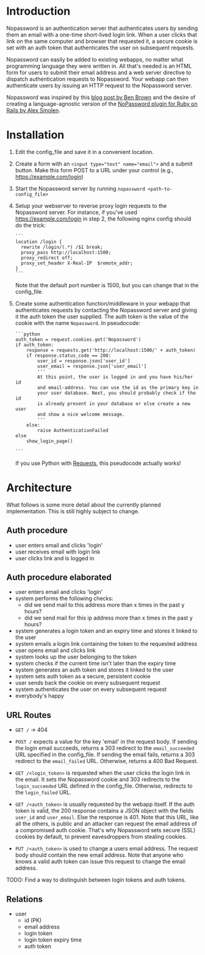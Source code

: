 Introduction
============

Nopassword is an authentication server that authenticates users by sending
them an email with a one-time short-lived login link.  When a user clicks
that link on the same computer and browser that requested it, a secure
cookie is set with an auth token that authenticates the user on subsequent
requests.

Nopassword can easily be added to existing webapps, no matter what
programming language they were written in.  All that's needed is an HTML
form for users to submit their email address and a web server directive to
dispatch authentication requests to Nopassword.  Your webapp can then
authenticate users by issuing an HTTP request to the Nopassword server.

Nopassword was inspired by this
[blog post by Ben Brown](http://notes.xoxco.com/post/27999787765/is-it-time-for-password-less-login)
and the desire of creating a language-agnostic version of the
[NoPassword plugin for Ruby on Rails by Alex Smolen](https://github.com/alsmola/nopassword).

Installation
============

1. Edit the config_file and save it in a convenient location.

2. Create a form with an `<input type="text" name="email">` and a submit
   button.  Make this form POST to a URL under your control (e.g.,
   https://example.com/login)
 
3. Start the Nopassword server by running `nopassword <path-to-config_file>`

4. Setup your webserver to reverse proxy login requests to the Nopassword
   server.  For instance, if you've used https://example.com/login in step
   2, the following nginx config should do the trick:

       ```
       location /login {
         rewrite /login/(.*) /$1 break;
         proxy_pass http://localhost:1500;
         proxy_redirect off;
         proxy_set_header X-Real-IP  $remote_addr;
       }
       ```

   Note that the default port number is 1500, but you can change that in the
   config_file. 

5. Create some authentication function/middleware in your webapp that
   authenticates requests by contacting the Nopassword server and giving it
   the auth token the user supplied.  The auth token is the value of the
   cookie with the name `Nopassword`. In pseudocode:

       ```python
       auth_token = request.cookies.get('Nopassword')
       if auth_token:
           response = requests.get('http://localhost:1500/' + auth_token)
           if response.status_code == 200:
               user_id = response.json['user_id']
               user_email = response.json['user_email']
               '''
               At this point, the user is logged in and you have his/her id
               and email-address. You can use the id as the primary key in
               your user database. Next, you should probably check if the id
               is already present in your database or else create a new user
               and show a nice welcome message.
               '''
           else:
               raise AuthenticationFailed
       else
           show_login_page()
	   
       ```

   If you use Python with
   [Requests](http://docs.python-requests.org/en/latest/), this pseudocode
   actually works!


Architecture
============

What follows is some more detail about the currently planned implementation.
This is still highly subject to change.


Auth procedure
--------------

- user enters email and clicks 'login'
- user receives email with login link
- user clicks link and is logged in


Auth procedure elaborated
-------------------------

- user enters email and clicks 'login'
- system performs the following checks:
  * did we send mail to this address more than x times in the past y hours?
  * did we send mail for this ip address more than x times in the past y
    hours?
- system generates a login token and an expiry time and stores it linked to
  the user
- system emails a login link containing the token to the requested address
- user opens email and clicks link
- system looks up the user belonging to the token
- system checks if the current time isn't later than the expiry time
- system generates an auth token and stores it linked to the user
- system sets auth token as a secure, persistent cookie
- user sends back the cookie on every subsequent request
- system authenticates the user on every subsequent request
- everybody's happy


URL Routes
----------

- `GET /` -> 404

- `POST /` expects a value for the key 'email' in the request body. If
  sending the login email succeeds, returns a 303 redirect to the
  `email_succeeded` URL specified in the config_file.  If sending the email
  fails, returns a 303 redirect to the `email_failed` URL.  Otherwise,
  returns a 400 Bad Request.

- `GET /<login_token>` is requested when the user clicks the login link in
  the email.  It sets the Nopassword cookie and 303 redirects to the
  `login_succeeded` URL defined in the config_file. Otherwise, redirects to
  the `login_failed` URL.

- `GET /<auth_token>` is usually requested by the webapp itself. If the
  auth token is valid, the 200 response contains a JSON object with the
  fields `user_id` and `user_email`.  Else the response is 401.  Note that
  this URL, like all the others, is public and an attacker can request the
  email address of a compromised auth cookie.  That's why Nopassword sets
  secure (SSL) cookies by default, to prevent eavesdroppers from stealing
  cookies.

- `PUT /<auth_token>` is used to change a users email address. The request
  body should contain the new email address.  Note that anyone who knows a valid
  auth token can issue this request to change the email address.

TODO: Find a way to distinguish between login tokens and auth tokens.


Relations
---------

- user
  * id (PK)
  * email address
  * login token
  * login token expiry time
  * auth token
